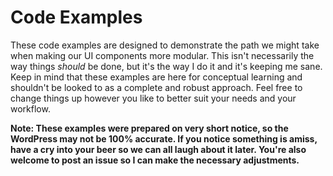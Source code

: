 # Code Examples

These code examples are designed to demonstrate the path we might take when making our UI components more modular. This
isn't necessarily the way things *should* be done, but it's the way I do it and it's keeping me sane. Keep in mind that 
these examples are here for conceptual learning and shouldn't be looked to as a complete and robust approach. Feel free 
to change things up however you like to better suit your needs and your workflow.

**Note: These examples were prepared on very short notice, so the WordPress may not be 100% accurate. If you notice 
something is amiss, have a cry into your beer so we can all laugh about it later. You're also welcome to post an issue 
so I can make the necessary adjustments.**